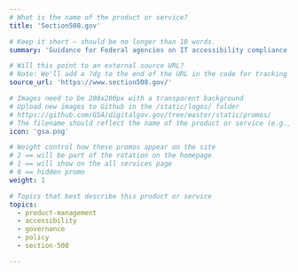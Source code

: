 ```yaml
---
# What is the name of the product or service?
title: 'Section508.gov'

# Keep it short — should be no longer than 10 words.
summary: 'Guidance for Federal agencies on IT accessibility compliance.'

# Will this point to an external source URL?
# Note: We'll add a ?dg to the end of the URL in the code for tracking purposes
source_url: 'https://www.section508.gov/'

# Images need to be 200x200px with a transparent background
# Upload new images to Github in the /static/logos/ folder
# https://github.com/GSA/digitalgov.gov/tree/master/static/promos/
# The filename should reflect the name of the product or service (e.g., challenge-gov.png)
icon: 'gsa.png'

# Weight control how these promos appear on the site
# 2 == will be part of the rotation on the homepage
# 1 == will show on the all services page
# 0 == hidden promo
weight: 1

# Topics that best describe this product or service
topics:
  - product-management
  - accessibility
  - governance
  - policy
  - section-508

---
```

